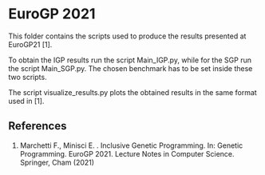 # EuroGP 2021 

This folder contains the scripts used to produce the results presented at EuroGP21 [1].

To obtain the IGP results run the script Main_IGP.py, while for the SGP run the script Main_SGP.py. The chosen benchmark has to be set inside these two scripts. 

The script visualize_results.py plots the obtained results in the same format used in [1].



## References
1. Marchetti F., Minisci E. . Inclusive Genetic Programming. In: Genetic Programming. EuroGP 2021. Lecture Notes in Computer Science. Springer, Cham (2021)
